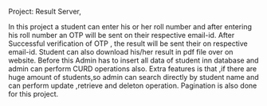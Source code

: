 Project: Result Server,

In this project a student can enter his or her roll number
and after entering his roll number an OTP  will be sent on their respective email-id.
After Successful verification of OTP , the result will be sent their on respective email-id.
Student can also download his/her result in pdf file over on website.
Before this Admin has to insert all data of student inn database 
and admin can perform CURD operations also.
Extra features is that ,if there are huge amount of students,so admin can search directly by student name and can perform update ,retrieve and deleton operation.
Pagination is also done for this project.